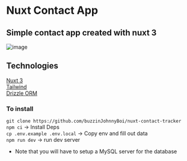 # Nuxt Contact App

## Simple contact app created with nuxt 3

![image](https://github.com/user-attachments/assets/764d2174-ef15-40f4-9993-60633ae49d02)

## Technologies

[Nuxt 3](https://nuxt.com/) \
[Tailwind](https://tailwindcss.com/) \
[Drizzle ORM](https://orm.drizzle.team/)


### To install

`git clone https://github.com/buzzinJohnnyBoi/nuxt-contact-tracker` \
`npm ci` -> Install Deps \
`cp .env.example .env.local` -> Copy env and fill out data \
`npm run dev` -> run dev server

* Note that you will have to setup a MySQL server for the database
